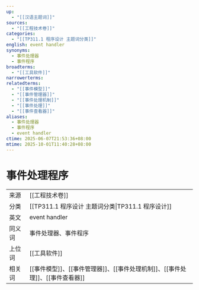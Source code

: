 ```yaml
---
up:
  - "[[汉语主题词]]"
sources:
  - "[[工程技术卷]]"
categories:
  - "[[TP311.1 程序设计 主题词分类]]"
english: event handler
synonyms:
  - 事件处理器
  - 事件程序
broadterms:
  - "[[工具软件]]"
narrowerterms:
relatedterms:
  - "[[事件模型]]"
  - "[[事件管理器]]"
  - "[[事件处理机制]]"
  - "[[事件处理]]"
  - "[[事件查看器]]"
aliases:
  - 事件处理器
  - 事件程序
  - event handler
ctime: 2025-06-07T21:53:36+08:00
mtime: 2025-10-01T11:40:28+08:00
---
```


# 事件处理程序

| | |
| --- | --- |
| 来源 | [[工程技术卷]]|
| 分类 | [[TP311.1 程序设计 主题词分类\|TP311.1 程序设计]]|
| 英文 | event handler |
| 同义词 | 事件处理器、事件程序|
| 上位词 | [[工具软件]]|
| 相关词 | [[事件模型]]、[[事件管理器]]、[[事件处理机制]]、[[事件处理]]、[[事件查看器]]|
